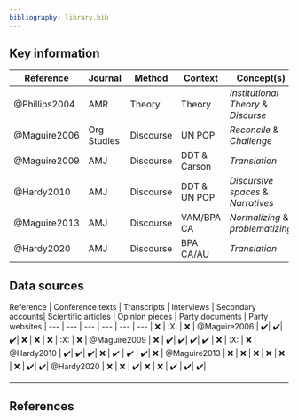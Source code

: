 ```yaml
---
bibliography: library.bib
---
```


## Key information

Reference       | Journal       | Method        | Context       | Concept(s)
---             | ---           | ---           | ---           | ---
@Phillips2004   | AMR           | Theory        | Theory        | _Institutional Theory_ & _Discurse_
@Maguire2006    | Org Studies   | Discourse     | UN POP        | _Reconcile_ & _Challenge_
@Maguire2009    | AMJ           | Discourse     | DDT & Carson  | _Translation_
@Hardy2010      | AMJ           | Discourse     | DDT & UN POP  | _Discursive spaces_ & _Narratives_
@Maguire2013    | AMJ           | Discourse     | VAM/BPA CA    | _Normalizing_ & _problematizing_
@Hardy2020      | AMJ           | Discourse     | BPA CA/AU     | _Translation_

## Data sources

Reference       | Conference texts  | Transcripts       | Interviews        | Secondary accounts| Scientific articles   | Opinion pieces      | Party documents   | Party websites    |
---             | ---               | ---               | ---               | ---               | ---                   | :x:                      | :X:               | :x:               |
@Maguire2006    | :heavy_check_mark:| :heavy_check_mark:| :heavy_check_mark:| :x:               | :x:                   | :x:                      | :X:               | :x:               |
@Maguire2009    | :x:               | :heavy_check_mark:| :heavy_check_mark:| :heavy_check_mark:| :heavy_check_mark:    | :x:                      | :X:               | :x:               |
@Hardy2010      | :heavy_check_mark:| :heavy_check_mark:| :heavy_check_mark:| :x:               | :heavy_check_mark:    | :heavy_check_mark:  | :heavy_check_mark:| :x:               |
@Maguire2013    | :x:               | :x:               | :x:               | :x:               | :x:                   | :x:                      | :heavy_check_mark:| :heavy_check_mark:|
@Hardy2020      | :x:               | :x:               | :heavy_check_mark:| :x:               | :x:                   | :heavy_check_mark:  | :heavy_check_mark:| :heavy_check_mark:|

---

## References